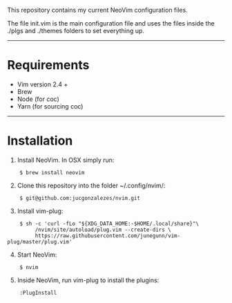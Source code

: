 This repository contains my current NeoVim configuration files.

The file init.vim is the main configuration file and uses the files inside the
./plgs and ./themes folders to set everything up.

***

# Requirements

- Vim version 2.4 +
- Brew
- Node (for coc)
- Yarn (for sourcing coc)

***

# Installation

1) Install NeoVim. In OSX simply run:

```
    $ brew install neovim
```

2) Clone this repository into the folder ~/.config/nvim/:

```
    $ git@github.com:jucgonzalezes/nvim.git
```

3) Install vim-plug:

```
    $ sh -c 'curl -fLo "${XDG_DATA_HOME:-$HOME/.local/share}"\
         /nvim/site/autoload/plug.vim --create-dirs \
         https://raw.githubusercontent.com/junegunn/vim-plug/master/plug.vim'
```

4) Start NeoVim:

```
    $ nvim
```

5) Inside NeoVim, run vim-plug to install the plugins:

```
    :PlugInstall
```
